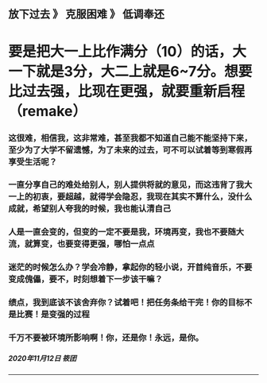 放下过去 》 克服困难 》 低调奉还
---

# 要是把大一上比作满分（10）的话，大一下就是3分，大二上就是6~7分。想要比过去强，比现在更强，就要重新启程（remake）
### 这很难，相信我，这非常难，甚至我都不知道自己能不能坚持下来，至少为了大学不留遗憾，为了未来的过去，可不可以试着等到寒假再享受生活呢？
### 一直分享自己的难处给别人，别人提供将就的意见，而这违背了我大一上的初衷，要超越，就得学会隐忍，我现在其实不算什么，没什么成就，希望别人夸我的时候，我也能认清自己
### 人是一直会变的，但变的一定不要是我，环境再变，我也不要随大流，就算变，也要变得更强，哪怕一点点
### 迷茫的时候怎么办？学会冷静，拿起你的轻小说，开首纯音乐，不要变成傀儡，要不，时刻想着下一步该干嘛？
### 绩点，我到底该不该舍弃你？试着吧！把任务条给干完！你的目标不是比赛！是变强的过程
### 千万不要被环境所影响啊！你，还是你！永远，是你。


##### 2020年11月12日 筱团
---
